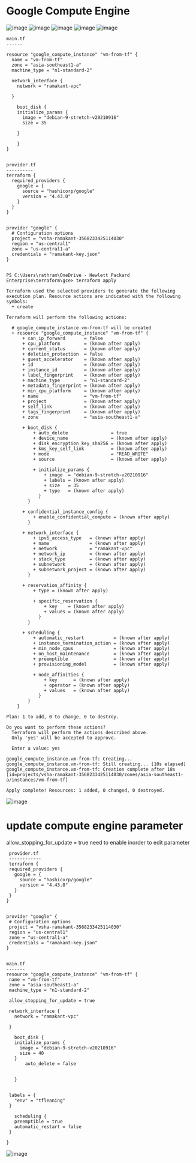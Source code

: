 Google Compute Engine
=====================
![image](https://user-images.githubusercontent.com/53966749/202096230-dbbf7c65-a15d-4a4e-8483-db39c291c331.png)
![image](https://user-images.githubusercontent.com/53966749/202096478-f32989a6-1762-4e6e-b07e-bd9c08da8b2f.png)
![image](https://user-images.githubusercontent.com/53966749/202096669-4cc6278c-a5cd-4449-8a66-9325a38a0035.png)
![image](https://user-images.githubusercontent.com/53966749/202097111-112e35a7-9f2d-4bdc-b736-bed0350ce98b.png)
![image](https://user-images.githubusercontent.com/53966749/202097191-30775ec3-77ad-4a43-b4e3-57e4479857f6.png)

```
main.tf
------

resource "google_compute_instance" "vm-from-tf" {
  name = "vm-from-tf"
  zone = "asia-southeast1-a"
  machine_type = "n1-standard-2"

  network_interface {
    network = "ramakant-vpc"
 
  }

    boot_disk {
    initialize_params {
      image = "debian-9-stretch-v20210916"
      size = 35
      
    }

    }
}


provider.tf
----------
terraform {
  required_providers {
    google = {
      source = "hashicorp/google"
      version = "4.43.0"
    }
  }
}


provider "google" {
  # Configuration options
  project = "vsha-ramakant-3568233425114030"
  region = "us-central1"
  zone = "us-central1-a"
  credentials = "ramakant-key.json"
}


PS C:\Users\rathram\OneDrive - Hewlett Packard Enterprise\terraform\gce> terraform apply

Terraform used the selected providers to generate the following execution plan. Resource actions are indicated with the following symbols:
  + create

Terraform will perform the following actions:

  # google_compute_instance.vm-from-tf will be created
  + resource "google_compute_instance" "vm-from-tf" {
      + can_ip_forward       = false
      + cpu_platform         = (known after apply)
      + current_status       = (known after apply)
      + deletion_protection  = false
      + guest_accelerator    = (known after apply)
      + id                   = (known after apply)
      + instance_id          = (known after apply)
      + label_fingerprint    = (known after apply)
      + machine_type         = "n1-standard-2"
      + metadata_fingerprint = (known after apply)
      + min_cpu_platform     = (known after apply)
      + name                 = "vm-from-tf"
      + project              = (known after apply)
      + self_link            = (known after apply)
      + tags_fingerprint     = (known after apply)
      + zone                 = "asia-southeast1-a"

      + boot_disk {
          + auto_delete                = true
          + device_name                = (known after apply)
          + disk_encryption_key_sha256 = (known after apply)
          + kms_key_self_link          = (known after apply)
          + mode                       = "READ_WRITE"
          + source                     = (known after apply)

          + initialize_params {
              + image  = "debian-9-stretch-v20210916"
              + labels = (known after apply)
              + size   = 35
              + type   = (known after apply)
            }
        }

      + confidential_instance_config {
          + enable_confidential_compute = (known after apply)
        }

      + network_interface {
          + ipv6_access_type   = (known after apply)
          + name               = (known after apply)
          + network            = "ramakant-vpc"
          + network_ip         = (known after apply)
          + stack_type         = (known after apply)
          + subnetwork         = (known after apply)
          + subnetwork_project = (known after apply)
        }

      + reservation_affinity {
          + type = (known after apply)

          + specific_reservation {
              + key    = (known after apply)
              + values = (known after apply)
            }
        }

      + scheduling {
          + automatic_restart           = (known after apply)
          + instance_termination_action = (known after apply)
          + min_node_cpus               = (known after apply)
          + on_host_maintenance         = (known after apply)
          + preemptible                 = (known after apply)
          + provisioning_model          = (known after apply)

          + node_affinities {
              + key      = (known after apply)
              + operator = (known after apply)
              + values   = (known after apply)
            }
        }
    }

Plan: 1 to add, 0 to change, 0 to destroy.

Do you want to perform these actions?
  Terraform will perform the actions described above.
  Only 'yes' will be accepted to approve.

  Enter a value: yes

google_compute_instance.vm-from-tf: Creating...
google_compute_instance.vm-from-tf: Still creating... [10s elapsed]
google_compute_instance.vm-from-tf: Creation complete after 18s [id=projects/vsha-ramakant-3568233425114030/zones/asia-southeast1-a/instances/vm-from-tf]

Apply complete! Resources: 1 added, 0 changed, 0 destroyed.

```
![image](https://user-images.githubusercontent.com/53966749/202099879-46734663-0aa0-4476-bf55-f883444c4908.png)

update compute engine parameter
===============================
  allow_stopping_for_update = true need to enable inorder to edit parameter
 ``` 
  provider.tf
  ------------
  terraform {
  required_providers {
    google = {
      source = "hashicorp/google"
      version = "4.43.0"
    }
  }
}


provider "google" {
  # Configuration options
  project = "vsha-ramakant-3568233425114030"
  region = "us-central1"
  zone = "us-central1-a"
  credentials = "ramakant-key.json"
}


main.tf
-------
resource "google_compute_instance" "vm-from-tf" {
  name = "vm-from-tf"
  zone = "asia-southeast1-a"
  machine_type = "n1-standard-2"
  
  allow_stopping_for_update = true

  network_interface {
    network = "ramakant-vpc"
 
  }

    boot_disk {
    initialize_params {
      image = "debian-9-stretch-v20210916"
      size = 40 
    }
        auto_delete = false
        

    }

    
  labels = {
    "env" = "tfleaning"
  }

    scheduling {
    preemptible = true
    automatic_restart = false
  }

}

```
![image](https://user-images.githubusercontent.com/53966749/202112442-7a751b27-b922-4ecb-9084-54d7eb97eb8a.png)

